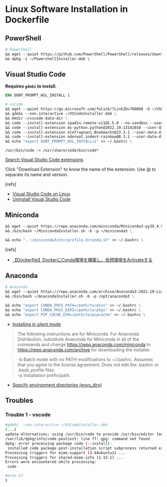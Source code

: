 # Linux Software Installation in Dockerfile

## PowerShell

```Dockerfile
# PowerShell
&& wget --quiet https://github.com/PowerShell/PowerShell/releases/download/v7.2.7/powershell-lts_7.2.7-1.deb_amd64.deb -O ~/PowershellInstaller.deb \
&& dpkg -i ~/PowershellInstaller.deb \ 
```

## Visual Studio Code

**Requires `gdebi` to install.**

```Dockerfile
ENV DONT_PROMPT_WSL_INSTALL 1
```

```Dockerfile
# vscode
&& wget --quiet https://go.microsoft.com/fwlink/?LinkID=760868 -O ~/VSCodeInstaller.deb \
&& gdebi --non-interactive ~/VSCodeInstaller.deb \
&& mkdir ~/vscode-data-dir \
&& code --install-extension spadin.remote-x11@1.5.0 --no-sandbox --user-data-dir=/root/vscode-data-dir --extensions-dir=/.vscode/ext-default \
&& code --install-extension ms-python.python@2022.19.13141010 --user-data-dir=/root/vscode-data-dir --extensions-dir=/.vscode/ext-default \
&& code --install-extension alefragnani.Bookmarks@13.3.1 --user-data-dir=/root/vscode-data-dir --extensions-dir=/.vscode/ext-defaul \
&& code --install-extension oderwat.indent-rainbow@8.3.1 --user-data-dir=/root/vscode-data-dir --extensions-dir=/.vscode/ext-default \
&& echo "export DONT_PROMPT_WSL_INSTALL=1" >> ~/.bashrc \
```

```text
/usr/bin/code -> /usr/share/code/bin/code*
```

[Search Visual Studio Code extensions](https://marketplace.visualstudio.com/vscode)

Click "Download Extension" to know the name of the extension. Use @ to separate its name and version.

[refs]

- [Visual Studio Code on Linux](https://code.visualstudio.com/docs/setup/linux)
- [Uninstall Visual Studio Code](https://code.visualstudio.com/docs/setup/uninstall)

## Miniconda

```Dockerfile
&& wget --quiet https://repo.anaconda.com/miniconda/Miniconda3-py39_4.9.2-Linux-x86_64.sh -O ~/MinicondaInstaller.sh \
&& /bin/bash ~/MinicondaInstaller.sh -b -p ~/miniconda3 \
```

```Dockerfile
&& echo ". ~/miniconda3/etc/profile.d/conda.sh" >> ~/.bashrc \
```

[refs]

- [【Dockerfile】DockerにConda環境を構築し、仮想環境をActivateする](https://qiita.com/kuboko-jp/items/6388c186e16028d3e699)

## Anaconda

```Dockerfile
# Anaconda
&& wget --quiet https://repo.anaconda.com/archive/Anaconda3-2022.10-Linux-x86_64.sh -O ~/AnacondaInstaller.sh \
&& /bin/bash ~/AnacondaInstaller.sh -b -p /opt/anaconda3 \
```

```Dockerfile
&& echo "export CONDA_ENVS_PATH=/path/to/envs" >> ~/.bashrc \
&& echo "export CONDA_PKGS_DIRS=/path/to/pkgs" >> ~/.bashrc \
&& echo "export PIP_CACHE_DIR=/path/to/pipcache" >> ~/.bashrc \
```

- [Installing in silent mode](https://docs.anaconda.com/anaconda/install/silent-mode/)

>The following instructions are for Miniconda. For Anaconda Distribution, substitute Anaconda for Miniconda in all of the commands and change <https://repo.anaconda.com/miniconda> to <https://repo.anaconda.com/archive> for downloading the installer.

>-b Batch mode with no PATH modifications to ~/.bashrc. Assumes that you agree to the license agreement. Does not edit the .bashrc or .bash_profile files.<br>-p Installation prefix/path.

- [Specify environment directories (envs_dirs)](https://conda.io/projects/conda/en/latest/user-guide/configuration/use-condarc.html#specify-env-directories)

## Troubles

### Trouble 1 - vscode

```bash
#gdebi --non-interactive ~/VSCodeInstaller.deb
(...)
update-alternatives: using /usr/bin/code to provide /usr/bin/editor (editor) in auto mode
/var/lib/dpkg/info/code.postinst: line 77: gpg: command not found
dpkg: error processing package code (--install):
 installed code package post-installation script subprocess returned error exit status 127
Processing triggers for mime-support (3.64ubuntu1) ...
Processing triggers for shared-mime-info (1.15-1) ...
Errors were encountered while processing:
 code

#echo $?
1
```
